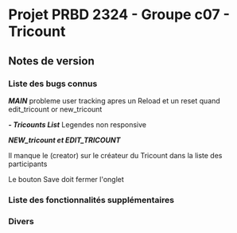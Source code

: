 # Projet PRBD 2324 - Groupe c07 - Tricount

## Notes de version

### Liste des bugs connus

***MAIN***
probleme user tracking apres un Reload et un reset quand edit_tricount or new_tricount


***- Tricounts List***
Legendes non responsive


***NEW_tricount et EDIT_TRICOUNT***

Il manque le (creator) sur le créateur du Tricount dans la liste des participants

Le bouton Save doit fermer l'onglet





### Liste des fonctionnalités supplémentaires

### Divers
